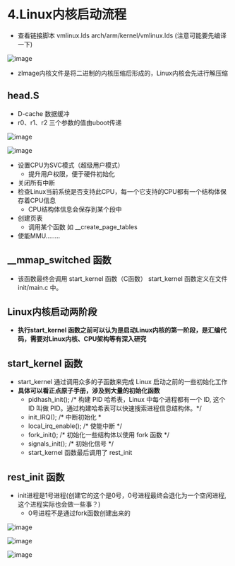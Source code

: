 # 4.Linux内核启动流程  


* 查看链接脚本 vmlinux.lds   arch/arm/kernel/vmlinux.lds (注意可能要先编译一下)  

![image](https://user-images.githubusercontent.com/58176267/177720356-1458e657-77c9-404a-9b50-facecf8dc29c.png)

* zImage内核文件是将二进制的内核压缩后形成的，Linux内核会先进行解压缩  



## head.S

* D-cache 数据缓冲  
* r0、r1、r2 三个参数的值由uboot传递  

![image](https://user-images.githubusercontent.com/58176267/177721094-6df3d1f6-aef5-48eb-9df3-603c20b20190.png)  

![image](https://user-images.githubusercontent.com/58176267/177721120-f147095b-7445-4750-839d-9a2c0d64f3c1.png)  


* 设置CPU为SVC模式（超级用户模式）
    * 提升用户权限，便于硬件初始化  
* 关闭所有中断  
* 检查Linux当前系统是否支持此CPU，每一个它支持的CPU都有一个结构体保存着CPU信息  
    * CPU结构体信息会保存到某个段中 
* 创建页表  
    * 调用某个函数 如 __create_page_tables   
* 使能MMU........

##  __mmap_switched 函数  

* 该函数最终会调用 start_kernel 函数（C函数） start_kernel 函数定义在文件 init/main.c 中。  


## Linux内核启动两阶段

* **执行start_kernel 函数之前可以认为是启动Linux内核的第一阶段，是汇编代码，需要对Linux内核、CPU架构等有深入研究**  

## start_kernel 函数  

* start_kernel 通过调用众多的子函数来完成 Linux 启动之前的一些初始化工作  
* **具体可以看正点原子手册，涉及到大量的初始化函数**
    * pidhash_init(); /* 构建 PID 哈希表，Linux 中每个进程都有一个 ID, 这个 ID 叫做 PID。通过构建哈希表可以快速搜索进程信息结构体。*/
    * init_IRQ(); /* 中断初始化 *
    * local_irq_enable(); /* 使能中断 */
    * fork_init(); /* 初始化一些结构体以使用 fork 函数 */
    * signals_init(); /* 初始化信号 */
    * start_kernel 函数最后调用了 rest_init

## rest_init 函数  

* init进程是1号进程(创建它的这个是0号，0号进程最终会退化为一个空闲进程,这个进程实际也会做一些事？) 
   * 0号进程不是通过fork函数创建出来的  

![image](https://user-images.githubusercontent.com/58176267/177725765-4e3ef2aa-2b41-4491-8828-6255372863ce.png)  

![image](https://user-images.githubusercontent.com/58176267/177725807-6f43205c-69a7-498f-af9d-276f83ef16d3.png)  


![image](https://user-images.githubusercontent.com/58176267/177727831-fa5c59a4-5881-47d5-bcf7-dcbbe7908a42.png)







 


